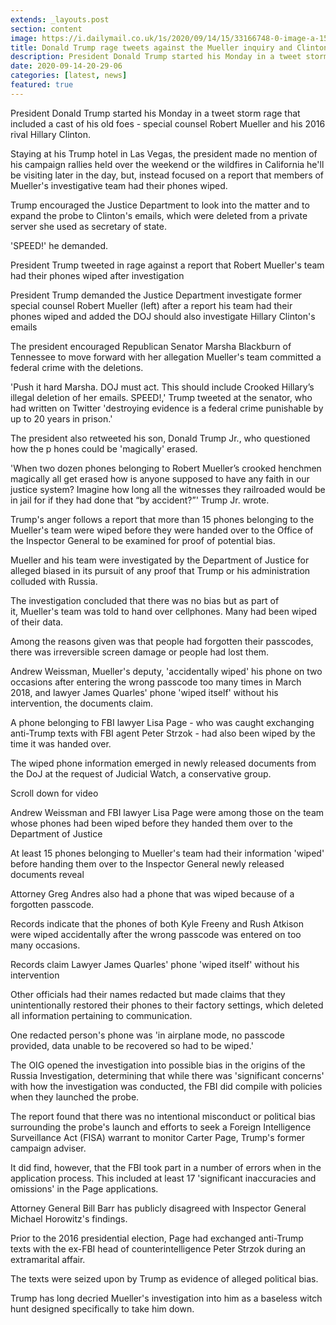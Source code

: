 ```yaml
---
extends: _layouts.post
section: content
image: https://i.dailymail.co.uk/1s/2020/09/14/15/33166748-0-image-a-15_1600095237686.jpg 
title: Donald Trump rage tweets against the Mueller inquiry and Clinton emails 
description: President Donald Trump started his Monday in a tweet storm rage that included a cast of his old foes - special counsel Robert Mueller and his 2016 rival Hillary Clinton. 
date: 2020-09-14-20-29-06 
categories: [latest, news] 
featured: true 
--- 
```

President Donald Trump started his Monday in a tweet storm rage that included a cast of his old foes - special counsel Robert Mueller and his 2016 rival Hillary Clinton. 

Staying at his Trump hotel in Las Vegas, the president made no mention of his campaign rallies held over the weekend or the wildfires in California he'll be visiting later in the day, but, instead focused on a report that members of Mueller's investigative team had their phones wiped.

Trump encouraged the Justice Department to look into the matter and to expand the probe to Clinton's emails, which were deleted from a private server she used as secretary of state.

'SPEED!' he demanded. 

President Trump tweeted in rage against a report that Robert Mueller's team had their phones wiped after investigation

President Trump demanded the Justice Department investigate former special counsel Robert Mueller (left) after a report his team had their phones wiped and added the DOJ should also investigate Hillary Clinton's emails





The president encouraged Republican Senator Marsha Blackburn of Tennessee to move forward with her allegation Mueller's team committed a federal crime with the deletions. 

'Push it hard Marsha. DOJ must act. This should include Crooked Hillary’s illegal deletion of her emails. SPEED!,' Trump tweeted at the senator, who had written on Twitter 'destroying evidence is a federal crime punishable by up to 20 years in prison.'

The president also retweeted his son, Donald Trump Jr., who questioned how the p hones could be 'magically' erased. 

'When two dozen phones belonging to Robert Mueller’s crooked henchmen magically all get erased how is anyone supposed to have any faith in our justice system? Imagine how long all the witnesses they railroaded would be in jail for if they had done that “by accident?”' Trump Jr. wrote.

Trump's anger follows a report that more than 15 phones belonging to the Mueller's team were wiped before they were handed over to the Office of the Inspector General to be examined for proof of potential bias. 

Mueller and his team were investigated by the Department of Justice for alleged biased in its pursuit of any proof that Trump or his administration colluded with Russia. 

The investigation concluded that there was no bias but as part of it, Mueller's team was told to hand over cellphones. Many had been wiped of their data. 

Among the reasons given was that people had forgotten their passcodes, there was irreversible screen damage or people had lost them.  



Andrew Weissman, Mueller's deputy, 'accidentally wiped' his phone on two occasions after entering the wrong passcode too many times in March 2018, and lawyer James Quarles' phone 'wiped itself' without his intervention, the documents claim. 

A phone belonging to FBI lawyer Lisa Page - who was caught exchanging anti-Trump texts with FBI agent Peter Strzok - had also been wiped by the time it was handed over.  

The wiped phone information emerged in newly released documents from the DoJ at the request of Judicial Watch, a conservative group. 

Scroll down for video 

Andrew Weissman and FBI lawyer Lisa Page were among those on the team whose phones had been wiped before they handed them over to the Department of Justice 







At least 15 phones belonging to Mueller's team had their information 'wiped' before handing them over to the Inspector General newly released documents reveal

Attorney Greg Andres also had a phone that was wiped because of a forgotten passcode. 

Records indicate that the phones of both Kyle Freeny and Rush Atkison were wiped accidentally after the wrong passcode was entered on too many occasions. 

Records claim Lawyer James Quarles' phone 'wiped itself' without his intervention

Other officials had their names redacted but made claims that they unintentionally restored their phones to their factory settings, which deleted all information pertaining to communication.    

One redacted person's phone was 'in airplane mode, no passcode provided, data unable to be recovered so had to be wiped.'

The OIG opened the investigation into possible bias in the origins of the Russia Investigation, determining that while there was 'significant concerns' with how the investigation was conducted, the FBI did compile with policies when they launched the probe.   

The report found that there was no intentional misconduct or political bias surrounding the probe's launch and efforts to seek a Foreign Intelligence Surveillance Act (FISA) warrant to monitor Carter Page, Trump's former campaign adviser. 

It did find, however, that the FBI took part in a number of errors when in the application process. This included at least 17 'significant inaccuracies and omissions' in the Page applications. 

Attorney General Bill Barr has publicly disagreed with Inspector General Michael Horowitz's findings. 

Prior to the 2016 presidential election, Page had exchanged anti-Trump texts with the ex-FBI head of counterintelligence Peter Strzok during an extramarital affair.

The texts were seized upon by Trump as evidence of alleged political bias. 

Trump has long decried Mueller's investigation into him as a baseless witch hunt designed specifically to take him down. 

